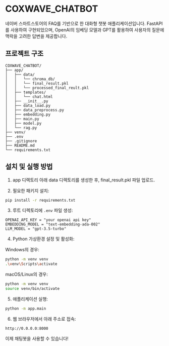 # COXWAVE_CHATBOT

네이버 스마트스토어의 FAQ를 기반으로 한 대화형 챗봇 애플리케이션입니다. 
FastAPI를 사용하여 구현되었으며, OpenAI의 임베딩 모델과 GPT를 활용하여 사용자의 질문에 맥락을 고려한 답변을 제공합니다.


## 프로젝트 구조

```
COXWAVE_CHATBOT/
├── app/
│   ├── data/
│   │   └── chroma_db/
│   │   └── final_result.pkl
│   │   └── processed_final_reult.pkl
│   ├── templates/
│   │   └── chat.html
│   ├── __init__.py
│   ├── data_load.py
│   ├── data_preprocess.py
│   ├── embedding.py
│   ├── main.py
│   ├── model.py
│   └── rag.py
├── venv/
├── .env
├── .gitignore
├── README.md
└── requirements.txt
```

## 설치 및 실행 방법

1. app 디렉토리 아래 data 디렉토리를 생성한 후, final_result.pkl 파일 업로드.


2. 필요한 패키지 설치:

```bash
pip install -r requirements.txt
```


3. 루트 디렉토리에 `.env` 파일 생성:
```plaintext
OPENAI_API_KEY = "your openai api key"
EMBEDDING_MODEL = "text-embedding-ada-002"
LLM_MODEL = "gpt-3.5-turbo"
```


4. Python 가상환경 설정 및 활성화:

Windows의 경우:
```bash
python -m venv venv
.\venv\Scripts\activate
```

macOS/Linux의 경우:
```bash
python -m venv venv
source venv/bin/activate
```

5. 애플리케이션 실행:
```bash
python -m app.main
```

6. 웹 브라우저에서 아래 주소로 접속:
```
http://0.0.0.0:8000
```

이제 채팅봇을 사용할 수 있습니다!